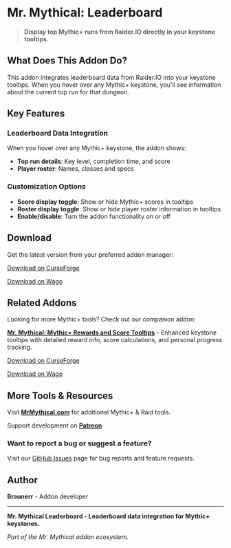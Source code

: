 # Mr. Mythical: Leaderboard

> **Display top Mythic+ runs from Raider.IO directly in your keystone tooltips.**

## What Does This Addon Do?

This addon integrates leaderboard data from Raider.IO into your keystone tooltips. When you hover over any Mythic+ keystone, you'll see information about the current top run for that dungeon.

## Key Features

### **Leaderboard Data Integration**
When you hover over any Mythic+ keystone, the addon shows:
- **Top run details**: Key level, completion time, and score
- **Player roster**: Names, classes and specs

### **Customization Options**
- **Score display toggle**: Show or hide Mythic+ scores in tooltips
- **Roster display toggle**: Show or hide player roster information in tooltips
- **Enable/disable**: Turn the addon functionality on or off

## Download

Get the latest version from your preferred addon manager:

[Download on CurseForge](https://www.curseforge.com/wow/addons/mr-mythical-leaderboard)

[Download on Wago](https://addons.wago.io/addons/mrmythicalleaderboard)

##  Related Addons

Looking for more Mythic+ tools? Check out our companion addon:

**[Mr. Mythical: Mythic+ Rewards and Score Tooltips](https://github.com/Mr-Mythical/MrMythicalAddon)** - Enhanced keystone tooltips with detailed reward info, score calculations, and personal progress tracking.

[Download on CurseForge](https://www.curseforge.com/wow/addons/mr-mythical)

[Download on Wago](https://addons.wago.io/addons/mrmythical)

## More Tools & Resources

Visit **[MrMythical.com](https://mrmythical.com)** for additional Mythic+ & Raid tools.

Support development on **[Patreon](https://www.patreon.com/c/mrmythical)** 

### **Want to report a bug or suggest a feature?**
Visit our [GitHub Issues](https://github.com/Mr-Mythical/MrMythicalLeaderboard/issues) page for bug reports and feature requests.

## Author

**Braunerr** - Addon developer

---

**Mr. Mythical Leaderboard - Leaderboard data integration for Mythic+ keystones.**

*Part of the Mr. Mythical addon ecosystem.*
